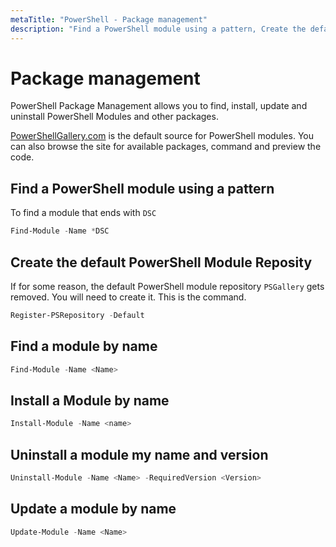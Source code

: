 ```yaml
---
metaTitle: "PowerShell - Package management"
description: "Find a PowerShell module using a pattern, Create the default PowerShell Module Reposity, Find a module by name, Install a Module by name, Uninstall a module my name and version, Update a module by name"
---
```


# Package management


PowerShell Package Management allows you to find, install, update and uninstall PowerShell Modules and other packages.

[PowerShellGallery.com](https://PowerShellGallery.com) is the default source for PowerShell modules. You can also browse the site for available packages, command and preview the code.



## Find a PowerShell module using a pattern


To find a module that ends with `DSC`

```powershell
Find-Module -Name *DSC

```



## Create the default PowerShell Module Reposity


If for some reason, the default PowerShell module repository `PSGallery` gets removed.  You will need to create it.  This is the command.

```powershell
Register-PSRepository -Default 

```



## Find a module by name


```powershell
Find-Module -Name <Name>

```



## Install a Module by name


```powershell
Install-Module -Name <name>

```



## Uninstall a module my name and version


```powershell
Uninstall-Module -Name <Name> -RequiredVersion <Version>

```



## Update a module by name


```powershell
Update-Module -Name <Name>

```

